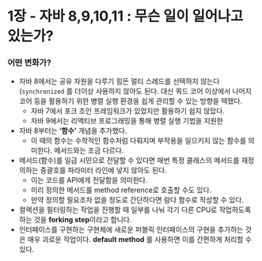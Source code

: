# 1장 - 자바 8,9,10,11 : 무슨 일이 일어나고 있는가?

### 어떤 변화가?

- 자바 8에서는 공유 자원을 다루기 힘든 멀티 스레드를 선택하지 않는다 (`synchronized` 를 더이상 사용하지 않아도 된다. 대신 쿼드 코어 이상에서 나머지 코어 등을 활용하기 위한 병렬 실행 환경을 쉽게 관리할 수 있는 방향을 택했다.
    - 자바 7에서 포크 조인 프레임워크가 있었지만 활용하기 쉽지 않았다.
    - 자바 9에서는 리액티브 프로그래밍을 통해 병렬 실행 기법을 지원한
- 자바 8부터는 **‘함수’** 개념을 추가했다.
    - 이 때의 함수는 수학적인 함수처럼 다뤄지며 부작용을 일으키지 않는 함수를 의미한다. 메서드와는 조금 다르다.
- 메서드(함수)를 일급 시민으로 전달할 수 있다면 매번 특정 클래스의 메서드를 재정의하는 중괄호를 파라미터 라인에 넣지 않아도 된다.
    - 이는 코드를 API에게 전달함을 의미한다.
    - 미리 정의한 메서드를 method reference로 호출할 수도 있다.
    - 만약 정의할 필요조차 없을 정도로 간단하다면 람다 함수로 작성할 수 있다.
- 컬렉션을 필터링하는 작업을 진행할 때 일부를 나눠 각기 다른 CPU로 작업하도록 하는 것을 **forking step**이라고 합니다.
- 인터페이스를 구현하는 구현체에 새로운 퍼블릭 인터페이스의 구현을 추가하는 것은 매우 괴로운 작업이다. **default method** 를 사용하면 이를 간편하게 처리할 수 있다.